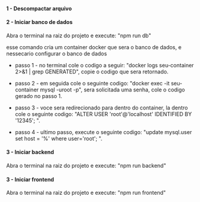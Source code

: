 #### 1 - Descompactar arquivo

#### 2 - Iniciar banco de dados
Abra o terminal na raiz do projeto e execute: "npm run db"

esse comando cria um container docker que sera o banco de dados, e nessecario configurar o banco de dados

* passo 1 - no terminal cole o codigo a seguir: "docker logs seu-container 2>&1 | grep GENERATED", copie o codigo que sera retornado.

* passo 2 - em seguida cole o seguinte codigo: "docker exec -it seu-container mysql -uroot -p", sera solicitada uma senha, cole o codigo gerado no passo 1.

* passo 3 - voce sera redirecionado para dentro do container, la dentro cole o seguinte codigo: "ALTER USER 'root'@'localhost' IDENTIFIED BY '12345';
". 

* passo 4 - ultimo passo, execute o seguinte codigo: "update mysql.user set host = '%' where user='root';
".

#### 3 - Iniciar backend
Abra o terminal na raiz do projeto e execute: "npm run backend"

#### 3 - Iniciar frontend
Abra o terminal na raiz do projeto e execute: "npm run frontend"